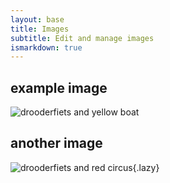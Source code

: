 ```yaml
---
layout: base
title: Images
subtitle: Edit and manage images
ismarkdown: true
---
```

## example image
![drooderfiets and yellow boat](/documentation/boat.jpg)

## another image
![drooderfiets and red circus](/documentation/circus.jpg){.lazy}
